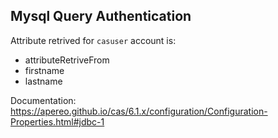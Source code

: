 ## Mysql Query Authentication

Attribute retrived for `casuser` account is:
- attributeRetriveFrom
- firstname
- lastname

Documentation: https://apereo.github.io/cas/6.1.x/configuration/Configuration-Properties.html#jdbc-1
